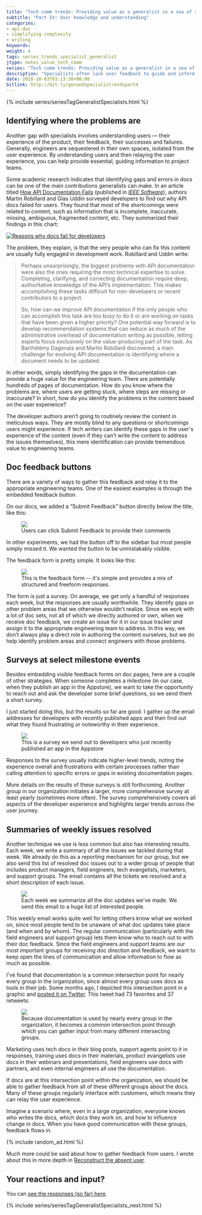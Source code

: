```yaml
---
title: "Tech comm trends: Providing value as a generalist in a sea of specialists (Part IV)"
subtitle: "Part IV: User knowledge and understanding"
categories:
- api-doc
- simplifying-complexity
- writing
keywords:
weight: 4
tags: series_trends_specialist_generalist
jtype: notes_value_tech_comm
series: "Tech comm trends: Providing value as a generalist in a sea of specialists"
description: "Specialists often lack user feedback to guide and inform their decisions. This is an area that technical writers can provide value, especially in helping identify problem areas in the user experience."
date: 2018-10-03T03:13:38+00:00
bitlink: http://bit.ly/genandspecialistrendspart4
---
```


{% include series/seriesTagGeneralistSpecialists.html %}

## Identifying where the problems are

Another gap with specialists involves understanding users &mdash; their experience of the product, their feedback, their successes and failures. Generally, engineers are sequestered in their own spaces, isolated from the user experience. By understanding users and then relaying the user experience, you can help provide essential, guiding information to project teams.

Some academic research indicates that identifying gaps and errors in docs can be one of the main contributions generalists can make. In an article titled [How API Documentation Fails](https://ieeexplore.ieee.org/document/7140676/) (published in [*IEEE Software*](https://ieeexplore.ieee.org)), authors Martin Robillard and Gias Uddin surveyed developers to find out why API docs failed for users. They found that most of the shortcomings were related to content, such as information that is incomplete, inaccurate, missing, ambiguous, fragmented content, etc. They summarized their findings in this chart:

<a href="https://ieeexplore.ieee.org/document/7140676/"><img src="https://idratherbewriting.com/learnapidoc/images/whyapidocsfail.png" alt="Reasons why docs fail for developers"/></a>

The problem, they explain, is that the very people who can fix this content are usually fully engaged in development work. Robillard and Uddin write:

> Perhaps unsurprisingly, the biggest problems with API documentation were also the ones requiring the most technical expertise to solve. Completing, clarifying, and correcting documentation require deep, authoritative knowledge of the API’s implementation. This makes accomplishing these tasks difficult for non-developers or recent contributors to a project.    
>
> So, how can we improve API documentation if the only people who can accomplish this task are too busy to do it or are working on tasks that have been given a higher priority? One potential way forward is to develop recommendation systems that can reduce as much of the administrative overhead of documentation writing as possible, letting experts focus exclusively on the value-producing part of the task. As Barthélémy Dagenais and Martin Robillard discovered, a main challenge for evolving API documentation is identifying where a document needs to be updated.  

In other words, simply identifying the gaps in the documentation can provide a huge value for the engineering team. There are potentially hundreds of pages of documentation. How do you know where the problems are, where users are getting stuck, where steps are missing or inaccurate? In short, how do you identify the problems in the content based on the user experience?

The developer authors aren’t going to routinely review the content in meticulous ways. They are mostly blind to any questions or shortcomings users might experience. If tech writers can identify these gaps in the user's experience of the content (even if they can’t write the content to address the issues themselves), this mere identification can provide tremendous value to engineering teams.

## Doc feedback buttons

There are a variety of ways to gather this feedback and relay it to the appropriate engineering teams. One of the easiest examples is through the embedded feedback button.

On our docs, we added a “Submit Feedback” button directly below the title, like this:

<figure><a href="https://developer.amazon.com/docs/fire-tv/getting-started-developing-apps-and-games.html"><img src="https://s3.us-west-1.wasabisys.com/idbwmedia.com/images/submitfeedbackbuttonfiretvdocs.png"/></a><figcaption>Users can click Submit Feedback to provide their comments</figcaption></figure>

In other experiments, we had the button off to the sidebar but most people simply missed it. We wanted the button to be unmistakably visible.

The feedback form is pretty simple. It looks like this:

<figure><a href="https://amazon6.qualtrics.com/jfe/form/SV_6DzfbuTrUVlOaCV"><img src="https://s3.us-west-1.wasabisys.com/idbwmedia.com/images/docfeedbackformquestions.png"/></a><figcaption>This is the feedback form -- it's simple and provides a mix of structured and freeform responses.</figcaption></figure>

The form is just a survey. On average, we get only a handful of responses each week, but the responses are usually worthwhile. They identify gaps or other problem areas that we otherwise wouldn’t realize. Since we work with a lot of doc sets, not all of which we directly authored or own, when we receive doc feedback, we create an issue for it in our issue tracker and assign it to the appropriate engineering team to address. In this way, we don’t always play a direct role in authoring the content ourselves, but we do help identify problem areas and connect engineers with those problems.

## Surveys at select milestone events

Besides embedding visible feedback forms on doc pages, here are a couple of other strategies. When someone completes a milestone (in our case, when they publish an app in the Appstore), we want to take the opportunity to reach out and ask the developer some brief questions, so we send them a short survey.

I just started doing this, but the results so far are good. I gather up the email addresses for developers with recently published apps and then find out what they found frustrating or noteworthy in their experience.

<figure><a href="https://amazon6.qualtrics.com/jfe/form/SV_1AC66cH1d960hH7"><img src="https://s3.us-west-1.wasabisys.com/idbwmedia.com/images/milestonesurveyforappdevs.png"/></a><figcaption>This is a survey we send out to developers who just recently published an app in the Appstore</figcaption></figure>

Responses to the survey usually indicate higher-level trends, noting the experience overall and frustrations with certain processes rather than calling attention to specific errors or gaps in existing documentation pages.

More details on the results of these surveys is still forthcoming. Another group in our organization initiates a larger, more comprehensive survey at least yearly (sometimes more often). The survey comprehensively covers all aspects of the developer experience and highlights larger trends across the user journey.

## Summaries of weekly issues resolved

Another technique we use is less common but also has interesting results. Each week, we write a summary of all the issues we tackled during that week. We already do this as a reporting mechanism for our group, but we also send this list of resolved doc issues out to a wider group of people that includes product managers, field engineers, tech evangelists, marketers, and support groups. The email contains all the tickets we resolved and a short description of each issue.

<figure><img src="https://s3.us-west-1.wasabisys.com/idbwmedia.com/images/issues_summary_slide.png"><figcaption>Each week we summarize all the doc updates we've made. We send this email to a huge list of interested people.</figcaption></figure>

This weekly email works quite well for letting others know what we worked on, since most people tend to be unaware of what doc updates take place (and when and by whom). The regular communication (particularly with the field engineers and support group) lets them know who to reach out to with their doc feedback. Since the field engineers and support teams are our most important groups for receiving doc direction and feedback, we want to keep open the lines of communication and allow information to flow as much as possible.

I've found that documentation is a common intersection point for nearly every group in the organization, since almost every group uses docs as tools in their job. Some months ago, I depicted this intersection point in a graphic and [posted it on Twitter](https://twitter.com/tomjohnson/status/942867105845723136). This tweet had 73 favorites and 37 retweets:

<figure><a href="https://twitter.com/tomjohnson/status/942867105845723136"><img src="https://s3.us-west-1.wasabisys.com/idbwmedia.com/images/generalist_specialist_intersection.svg"/></a><figcaption>Because documentation is used by nearly every group in the organization, it becomes a common intersection point through which you can gather input from many different intersecting groups.</figcaption></figure>

Marketing uses tech docs in their blog posts, support agents point to it in responses, training uses docs in their materials, product evangelists use docs in their webinars and presentations, field engineers use docs with partners, and even internal engineers all use the documentation.

If docs are at this intersection point within the organization, we should be able to gather feedback from all of these different groups about the docs. Many of these groups regularly interface with customers, which means they can relay the user experience.

Imagine a scenario where, even in a large organization, everyone knows who writes the docs, which docs they work on, and how to influence change in docs. When you have good communication with these groups, feedback flows in.

{% include random_ad.html %}

Much more could be said about how to gather feedback from users. I wrote about this in more depth in [Reconstruct the absent user](https://idratherbewriting.com/simplifying-complexity/reconstructing-the-absent-user.html).

## Your reactions and input?

<script>
EMBED_PARAMS = {};
EMBED_PARAMS.surveyID =6324683;
EMBED_PARAMS.domain ="//www.questionpro.com";
EMBED_PARAMS.src ="//www.questionpro.com/a/TakeSurvey?tt=nZzmfCaclpY%3D";
EMBED_PARAMS.width ="100%";
EMBED_PARAMS.height = "750px";
EMBED_PARAMS.border = "hidden";
</script>
<div id="div_6324683"></div>
<script src="//www.questionpro.com/javascript/embedsurvey.js?version=1"></script>

You can <a target="\_blank" href="https://www.questionpro.com/t/PESa9Zc1tU">see the responses (so far) here</a>.

{% include series/seriesTagGeneralistSpecialists_next.html %}
